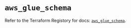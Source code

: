 # `aws_glue_schema`

Refer to the Terraform Registory for docs: [`aws_glue_schema`](https://registry.terraform.io/providers/hashicorp/aws/4.65.0/docs/resources/glue_schema).
